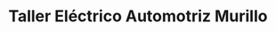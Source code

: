 ---
title: "Taller Eléctrico Automotriz Murillo"
url: /parrita/taller-electrico-automotriz-murillo/
shop: reparación de automóviles
---